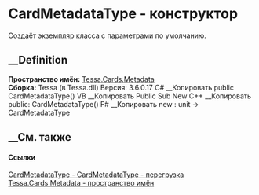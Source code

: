 # CardMetadataType - конструктор
Создаёт экземпляр класса с параметрами по умолчанию.
##  __Definition
 **Пространство имён:** [Tessa.Cards.Metadata](N_Tessa_Cards_Metadata.htm)  
 **Сборка:** Tessa (в Tessa.dll) Версия: 3.6.0.17
C# __Копировать
     public CardMetadataType()
VB __Копировать
     Public Sub New
C++ __Копировать
     public:
    CardMetadataType()
F# __Копировать
     new : unit -> CardMetadataType
##  __См. также
#### Ссылки
[CardMetadataType - ](T_Tessa_Cards_Metadata_CardMetadataType.htm)
[CardMetadataType -
перегрузка](Overload_Tessa_Cards_Metadata_CardMetadataType__ctor.htm)
[Tessa.Cards.Metadata - пространство имён](N_Tessa_Cards_Metadata.htm)
